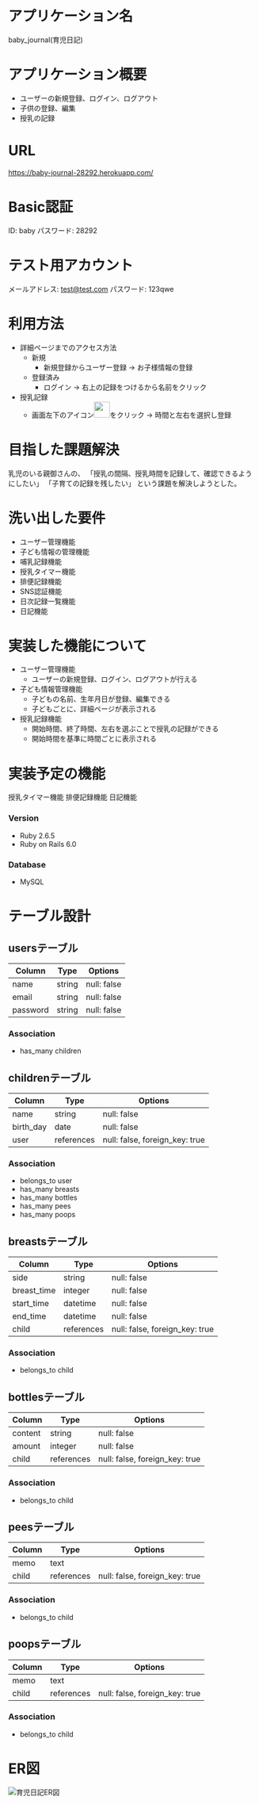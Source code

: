 # アプリケーション名
baby_journal(育児日記)

# アプリケーション概要
- ユーザーの新規登録、ログイン、ログアウト
- 子供の登録、編集
- 授乳の記録

# URL
https://baby-journal-28292.herokuapp.com/

# Basic認証
ID: baby
パスワード: 28292

# テスト用アカウント
メールアドレス: test@test.com
パスワード: 123qwe

# 利用方法
- 詳細ページまでのアクセス方法
  - 新規
    - 新規登録からユーザー登録 → お子様情報の登録
  - 登録済み
    - ログイン → 右上の記録をつけるから名前をクリック
- 授乳記録
  - 画面左下のアイコン<img src="https://user-images.githubusercontent.com/68325686/93076953-19cad400-f6c3-11ea-9b39-a2491fa76c8a.png" width="32px">をクリック → 時間と左右を選択し登録

# 目指した課題解決
乳児のいる親御さんの、
「授乳の間隔、授乳時間を記録して、確認できるようにしたい」
「子育ての記録を残したい」
という課題を解決しようとした。

# 洗い出した要件
- ユーザー管理機能
- 子ども情報の管理機能
- 哺乳記録機能
- 授乳タイマー機能
- 排便記録機能
- SNS認証機能
- 日次記録一覧機能
- 日記機能

# 実装した機能について
- ユーザー管理機能
  - ユーザーの新規登録、ログイン、ログアウトが行える
- 子ども情報管理機能
  - 子どもの名前、生年月日が登録、編集できる
  - 子どもごとに、詳細ページが表示される
- 授乳記録機能
  - 開始時間、終了時間、左右を選ぶことで授乳の記録ができる
  - 開始時間を基準に時間ごとに表示される

# 実装予定の機能
授乳タイマー機能
排便記録機能
日記機能

### Version
- Ruby 2.6.5
- Ruby on Rails 6.0

### Database 
- MySQL

# テーブル設計

## usersテーブル

| Column   | Type   | Options     |
| -------- | ------ | ----------- |
| name     | string | null: false |
| email    | string | null: false |
| password | string | null: false |

### Association

- has_many children

## childrenテーブル

| Column    | Type   | Options     |
| --------- | ------ | ----------- |
| name      | string | null: false |
| birth_day | date   | null: false |
| user      | references | null: false, foreign_key: true |

### Association

- belongs_to user
- has_many breasts
- has_many bottles
- has_many pees
- has_many poops

## breastsテーブル

| Column      | Type     | Options     |
| ----------- | -------- | ----------- |
| side        | string   | null: false |
| breast_time | integer  | null: false |
| start_time  | datetime | null: false |
| end_time    | datetime | null: false |
| child  | references | null: false, foreign_key: true |

### Association

- belongs_to child

## bottlesテーブル

| Column  | Type    | Options     |
| ------- | ------- | ----------- |
| content | string  | null: false |
| amount  | integer | null: false |
| child   | references | null: false, foreign_key: true |

### Association

- belongs_to child

## peesテーブル

| Column | Type   | Options     |
| ------ | ------ | ----------- |
| memo   | text   |  |
| child  | references | null: false, foreign_key: true |

### Association

- belongs_to child

## poopsテーブル

| Column | Type   | Options     |
| ------ | ------ | ----------- |
| memo   | text   |  |
| child  | references | null: false, foreign_key: true |

### Association

- belongs_to child

# ER図
![育児日記ER図](https://user-images.githubusercontent.com/68325686/92546324-33b48300-f28d-11ea-853b-a52f3d2d8f3c.png)
